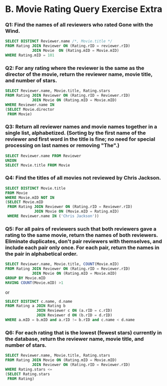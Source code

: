 # B. Movie Rating Query Exercise Extra

### Q1: Find the names of all reviewers who rated Gone with the Wind. 
```SQL
SELECT DISTINCT Reviewer.name /*, Movie.title */
FROM Rating JOIN Reviewer ON (Rating.rID = reviewer.rID)
            JOIN Movie  ON (Rating.mID = Movie.mID)
WHERE Rating.mID = 101
```

### Q2: For any rating where the reviewer is the same as the director of the movie, return the reviewer name, movie title, and number of stars.
```SQL
SELECT Reviewer.name, Movie.title, Rating.stars
FROM Rating JOIN Reviewer ON (Rating.rID = Reviewer.rID)
            JOIN Movie ON (Rating.mID = Movie.mID)
WHERE Reviewer.name IN 
(SELECT Movie.director
 FROM Movie)
```

### Q3: Return all reviewer names and movie names together in a single list, alphabetized. (Sorting by the first name of the reviewer and first word in the title is fine; no need for special processing on last names or removing "The".)
```SQL
SELECT Reviewer.name FROM Reviewer
UNION
SELECT Movie.title FROM Movie
```

### Q4: Find the titles of all movies not reviewed by Chris Jackson.
```SQL
SELECT DISTINCT Movie.title
FROM Movie
WHERE Movie.mID NOT IN 
(SELECT Movie.mID 
 FROM Rating JOIN Reviewer ON (Rating.rID = Reviewer.rID)
             JOIN Movie ON (Movie.mID = Rating.mID)
 WHERE Reviewer.name IN ('Chris Jackson'))
```

### Q5: For all pairs of reviewers such that both reviewers gave a rating to the same movie, return the names of both reviewers. Eliminate duplicates, don't pair reviewers with themselves, and include each pair only once. For each pair, return the names in the pair in alphabetical order. 
```SQL
SELECT Reviewer.name, Movie.title, COUNT(Movie.mID)
FROM Rating JOIN Reviewer ON (Rating.rID = Reviewer.rID)
            JOIN Movie ON (Rating.mID = Movie.mID)
GROUP BY Movie.mID
HAVING COUNT(Movie.mID) >1
```
or 
```SQL
SELECT DISTINCT c.name, d.name
FROM Rating a JOIN Rating b 
              JOIN Reviewer c ON (a.rID = c.rID)
              JOIN Reviewer d ON (b.rID = d.rID)
WHERE a.mID = b.mID and a.rID != b.rID and c.name < d.name
```

### Q6: For each rating that is the lowest (fewest stars) currently in the database, return the reviewer name, movie title, and number of stars. 
```SQL
SELECT Reviewer.name, Movie.title, Rating.stars
FROM Rating JOIN Movie ON (Rating.mID = Movie.mID)
            JOIN Reviewer ON (Rating.rID = Reviewer.rID)
WHERE Rating.stars <= 
(SELECT Rating.stars
 FROM Rating)
 
 
```

